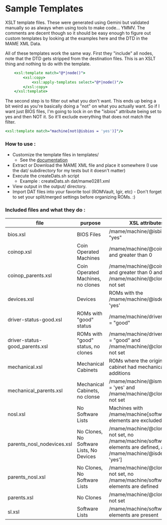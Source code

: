 # Sample Templates

XSLT template files. These were generated using Gemini but validated manually so as always when using tools to make code... YMMV. The comments are decent though so it should be easy enough to figure out custom templates by looking at the examples here and the DTD in the MAME XML Data.

All of these templates work the same way. First they "include" all nodes, note that the DTD gets stripped from the destination files. This is an XSLT thing and nothing to do with the template.

```xslt
    <xsl:template match="@*|node()">
        <xsl:copy>
            <xsl:apply-templates select="@*|node()"/>
        </xsl:copy>
    </xsl:template>
```

The second step is to filter out what you don't want. This ends up being a bit weird as you're basically doing a "not" on what you actually want. So if I want just BIOS files, I'm going to lock in on the "isbios" attribute being set to yes and then NOT it. So it'll exclude everything that does not match the filter.

```xslt
<xsl:template match="machine[not(@isbios = 'yes')]"/>
```

### How to use :

- Customize the template files in templates/
  - See the [documentation](templates/README.md)
- Extract or Download the MAME XML file and place it somewhere (I use the dat/ subdirectory for my tests but it doesn't matter)
- Execute the createDats.sh script
  - Example : createDats.sh dat/mame0281.xml
- View output in the output/ directory.
- Import DAT files into your favorite tool (ROMVault, Igir, etc) - Don't forget to set your split/merged settings before organizing ROMs. :)


### Included files and what they do :
| file | purpose | XSL attributes |
| ---- | ------- | -------------- |
| bios.xsl | BIOS Files | /mame/machine/@isbios = "yes" |
| coinop.xsl | Coin Operated Machines | /mame/machine/@coins set and greater than 0 |
| coinop\_parents.xsl | Coin Operated Machines, no clones | /mame/machine/@coins set and greater than 0 and /mame/machine/@cloneof is not set |
| devices.xsl | Devices | ROMs with the /mame/machine/@isdevice = 'yes' |
| driver-status-good.xsl | ROMs with "good" status | /mame/machine/driver/@status = "good" |
| driver-status-good\_parents.xsl | ROMs with "good" status, no clones | /mame/machine/driver/@status = "good" and /mame/machine/@cloneof is not set |
| mechanical.xsl | Mechanical Cabinets | ROMs where the original cabinet had mechanical additions | /mame/machine/@ismechanical = 'yes' |
| mechanical\_parents.xsl | Mechanical Cabinets, no clonse | /mame/machine/@ismechanical = 'yes' and /mame/machine/@cloneof is not set |
| nosl.xsl | No Software Lists | Machines with /mame/machine[softwarelist] elements are excluded |
| parents\_nosl\_nodevices.xsl | No Clones, No Software Lists, No Devices | /mame/machine/@cloneof is not set, no /mame/machine/softwarelist elements are defined, and /mame/machine/@isdevice != 'yes'] |
| parents\_nosl.xsl | No Clones, No Software Lists | /mame/machine/@cloneof is not set, no /mame/machine/softwarelist elements are defined |
| parents.xsl | No Clones | /mame/machine/@cloneof is not set |
| sl.xsl | Software Lists | /mame/machine/softwarelist elements are present |

